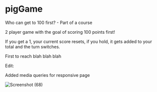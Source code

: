 # pigGame
Who can get to 100 first?  - Part of a course

2 player game with the goal of scoring 100 points first!

If you get a 1, your current score resets, if you hold, it gets added to your total and the turn switches.

First to reach blah blah blah



Edit:

Added media queries for responsive page


![Screenshot (68)](https://user-images.githubusercontent.com/81745636/116611055-8ee9d180-a953-11eb-89a2-26d2c33f2360.png)

